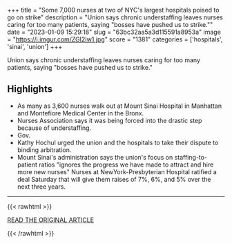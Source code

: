 +++
title = "Some 7,000 nurses at two of NYC's largest hospitals poised to go on strike"
description = "Union says chronic understaffing leaves nurses caring for too many patients, saying \"bosses have pushed us to strike.\""
date = "2023-01-09 15:29:18"
slug = "63bc32aa5a3d115591a8953a"
image = "https://i.imgur.com/ZGI2Iw1.jpg"
score = "1381"
categories = ['hospitals', 'sinai', 'union']
+++

Union says chronic understaffing leaves nurses caring for too many patients, saying \"bosses have pushed us to strike.\"

## Highlights

- As many as 3,600 nurses walk out at Mount Sinai Hospital in Manhattan and Montefiore Medical Center in the Bronx.
- Nurses Association says it was being forced into the drastic step because of understaffing.
- Gov.
- Kathy Hochul urged the union and the hospitals to take their dispute to binding arbitration.
- Mount Sinai's administration says the union's focus on staffing-to-patient ratios "ignores the progress we have made to attract and hire more new nurses" Nurses at NewYork-Presbyterian Hospital ratified a deal Saturday that will give them raises of 7%, 6%, and 5% over the next three years.

---

{{< rawhtml >}}
  <p class="article-category">
    <a target="_blank" href="https://www.cbsnews.com/news/new-york-city-nurses-7000-two-largest-hospitals-poised-to-go-on-strike/">READ THE ORIGINAL ARTICLE</a>
  </p>
{{< /rawhtml >}}
